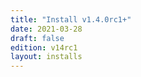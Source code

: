 ```yaml
---
title: "Install v1.4.0rc1+"
date: 2021-03-28
draft: false
edition: v14rc1
layout: installs
---
```



